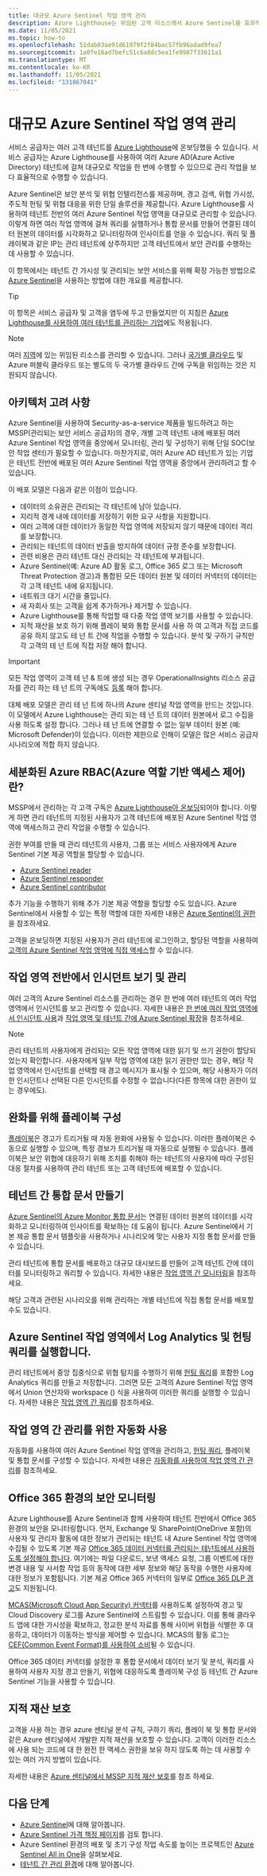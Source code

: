 ```yaml
---
title: 대규모 Azure Sentinel 작업 영역 관리
description: Azure Lighthouse는 위임된 고객 리소스에서 Azure Sentinel을 효과적으로 관리할 수 있도록 지원합니다.
ms.date: 11/05/2021
ms.topic: how-to
ms.openlocfilehash: 51dab03ae91d61979f2f84bac57fb96adad9fea7
ms.sourcegitcommit: 1a0fe16ad7befc51c6a8dc5ea1fe9987f33611a1
ms.translationtype: MT
ms.contentlocale: ko-KR
ms.lasthandoff: 11/05/2021
ms.locfileid: "131867041"
---
```

# <a name="manage-azure-sentinel-workspaces-at-scale"></a>대규모 Azure Sentinel 작업 영역 관리

서비스 공급자는 여러 고객 테넌트를 [Azure Lighthouse](../overview.md)에 온보딩했을 수 있습니다. 서비스 공급자는 Azure Lighthouse를 사용하여 여러 Azure AD(Azure Active Directory) 테넌트에 걸쳐 대규모로 작업을 한 번에 수행할 수 있으므로 관리 작업을 보다 효율적으로 수행할 수 있습니다.

Azure Sentinel은 보안 분석 및 위협 인텔리전스를 제공하며, 경고 검색, 위협 가시성, 주도적 헌팅 및 위협 대응을 위한 단일 솔루션을 제공합니다. Azure Lighthouse를 사용하여 테넌트 전반의 여러 Azure Sentinel 작업 영역을 대규모로 관리할 수 있습니다. 이렇게 하면 여러 작업 영역에 걸쳐 쿼리를 실행하거나 통합 문서를 만들어 연결된 데이터 원본의 데이터를 시각화하고 모니터링하여 인사이트를 얻을 수 있습니다. 쿼리 및 플레이북과 같은 IP는 관리 테넌트에 상주하지만 고객 테넌트에서 보안 관리를 수행하는 데 사용할 수 있습니다.

이 항목에서는 테넌트 간 가시성 및 관리되는 보안 서비스를 위해 확장 가능한 방법으로 [Azure Sentinel](../../sentinel/overview.md)을 사용하는 방법에 대한 개요를 제공합니다.

> [!TIP]
> 이 항목은 서비스 공급자 및 고객을 염두에 두고 만들었지만 이 지침은 [Azure Lighthouse를 사용하여 여러 테넌트를 관리하는 기업](../concepts/enterprise.md)에도 적용됩니다.

> [!NOTE]
> 여러 [지역](../../availability-zones/az-overview.md#regions)에 있는 위임된 리소스를 관리할 수 있습니다. 그러나 [국가별 클라우드](../../active-directory/develop/authentication-national-cloud.md) 및 Azure 퍼블릭 클라우드 또는 별도의 두 국가별 클라우드 간에 구독을 위임하는 것은 지원되지 않습니다.

## <a name="architectural-considerations"></a>아키텍처 고려 사항

Azure Sentinel을 사용하여 Security-as-a-service 제품을 빌드하려고 하는 MSSP(관리되는 보안 서비스 공급자)의 경우, 개별 고객 테넌트 내에 배포된 여러 Azure Sentinel 작업 영역을 중앙에서 모니터링, 관리 및 구성하기 위해 단일 SOC(보안 작업 센터)가 필요할 수 있습니다. 마찬가지로, 여러 Azure AD 테넌트가 있는 기업은 테넌트 전반에 배포된 여러 Azure Sentinel 작업 영역을 중앙에서 관리하려고 할 수 있습니다.

이 배포 모델은 다음과 같은 이점이 있습니다.

- 데이터의 소유권은 관리되는 각 테넌트에 남아 있습니다.
- 지리적 경계 내에 데이터를 저장하기 위한 요구 사항을 지원합니다.
- 여러 고객에 대한 데이터가 동일한 작업 영역에 저장되지 않기 때문에 데이터 격리를 보장합니다.
- 관리되는 테넌트의 데이터 반출을 방지하여 데이터 규정 준수를 보장합니다.
- 관련 비용은 관리 테넌트 대신 관리되는 각 테넌트에 부과됩니다.
- Azure Sentinel(예: Azure AD 활동 로그, Office 365 로그 또는 Microsoft Threat Protection 경고)과 통합된 모든 데이터 원본 및 데이터 커넥터의 데이터는 각 고객 테넌트 내에 유지됩니다.
- 네트워크 대기 시간을 줄입니다.
- 새 자회사 또는 고객을 쉽게 추가하거나 제거할 수 있습니다.
- Azure Lighthouse를 통해 작업할 때 다중 작업 영역 보기를 사용할 수 있습니다.
- 지적 재산을 보호 하기 위해 플레이 북와 통합 문서를 사용 하 여 고객과 직접 코드를 공유 하지 않고도 테 넌 트 간에 작업을 수행할 수 있습니다. 분석 및 구하기 규칙만 각 고객의 테 넌 트에 직접 저장 해야 합니다.

> [!IMPORTANT]
> 모든 작업 영역이 고객 테 넌 & 트에 생성 되는 경우 OperationalInsights 리소스 공급자를 관리 하는 테 넌 트의 구독에도 [등록](../../azure-resource-manager/management/resource-providers-and-types.md#register-resource-provider) 해야 합니다.

대체 배포 모델은 관리 테 넌 트에 하나의 Azure 센티널 작업 영역을 만드는 것입니다. 이 모델에서 Azure Lighthouse는 관리 되는 테 넌 트의 데이터 원본에서 로그 수집을 사용 하도록 설정 합니다. 그러나 테 넌 트에 연결할 수 없는 일부 데이터 원본 (예: Microsoft Defender)이 있습니다. 이러한 제한으로 인해이 모델은 많은 서비스 공급자 시나리오에 적합 하지 않습니다.

## <a name="granular-azure-role-based-access-control-azure-rbac"></a>세분화된 Azure RBAC(Azure 역할 기반 액세스 제어)란?

MSSP에서 관리하는 각 고객 구독은 [Azure Lighthouse아 온보딩](onboard-customer.md)되어야 합니다. 이렇게 하면 관리 테넌트의 지정된 사용자가 고객 테넌트에 배포된 Azure Sentinel 작업 영역에 액세스하고 관리 작업을 수행할 수 있습니다.

권한 부여를 만들 때 관리 테넌트의 사용자, 그룹 또는 서비스 사용자에게 Azure Sentinel 기본 제공 역할을 할당할 수 있습니다.

- [Azure Sentinel reader](../../role-based-access-control/built-in-roles.md#azure-sentinel-reader)
- [Azure Sentinel responder](../../role-based-access-control/built-in-roles.md#azure-sentinel-responder)
- [Azure Sentinel contributor](../../role-based-access-control/built-in-roles.md#azure-sentinel-contributor)

추가 기능을 수행하기 위해 추가 기본 제공 역할을 할당할 수도 있습니다. Azure Sentinel에서 사용할 수 있는 특정 역할에 대한 자세한 내용은 [Azure Sentinel의 권한](../../sentinel/roles.md)을 참조하세요.

고객을 온보딩하면 지정된 사용자가 관리 테넌트에 로그인하고, 할당된 역할을 사용하여 [고객의 Azure Sentinel 작업 영역에 직접 액세스](../../sentinel/multiple-tenants-service-providers.md)할 수 있습니다.

## <a name="view-and-manage-incidents-across-workspaces"></a>작업 영역 전반에서 인시던트 보기 및 관리

여러 고객의 Azure Sentinel 리소스를 관리하는 경우 한 번에 여러 테넌트의 여러 작업 영역에서 인시던트를 보고 관리할 수 있습니다. 자세한 내용은 [한 번에 여러 작업 영역에서 인시던트 사용](../../sentinel/multiple-workspace-view.md)과 [작업 영역 및 테넌트 간에 Azure Sentinel 확장](../../sentinel/extend-sentinel-across-workspaces-tenants.md)을 참조하세요.

> [!NOTE]
> 관리 테넌트의 사용자에게 관리되는 모든 작업 영역에 대한 읽기 및 쓰기 권한이 할당되었는지 확인합니다. 사용자에게 일부 작업 영역에 대한 읽기 권한만 있는 경우, 해당 작업 영역에서 인시던트를 선택할 때 경고 메시지가 표시될 수 있으며, 해당 사용자가 이러한 인시던트나 선택된 다른 인시던트를 수정할 수 없습니다(다른 항목에 대한 권한이 있는 경우에도).

## <a name="configure-playbooks-for-mitigation"></a>완화를 위해 플레이북 구성

[플레이북](../../sentinel/tutorial-respond-threats-playbook.md)은 경고가 트리거될 때 자동 완화에 사용될 수 있습니다. 이러한 플레이북은 수동으로 실행할 수 있으며, 특정 경보가 트리거될 때 자동으로 실행될 수 있습니다. 플레이북은 보안 위협에 대응하기 위해 조치를 취해야 하는 테넌트의 사용자에 따라 구성된 대응 절차를 사용하여 관리 테넌트 또는 고객 테넌트에 배포할 수 있습니다.

## <a name="create-cross-tenant-workbooks"></a>테넌트 간 통합 문서 만들기

[Azure Sentinel의 Azure Monitor 통합 문서](../../sentinel/overview.md#workbooks)는 연결된 데이터 원본의 데이터를 시각화하고 모니터링하여 인사이트를 확보하는 데 도움이 됩니다. Azure Sentinel에서 기본 제공 통합 문서 템플릿을 사용하거나 시나리오에 맞는 사용자 지정 통합 문서를 만들 수 있습니다.

관리 테넌트에 통합 문서를 배포하고 대규모 대시보드를 만들어 고객 테넌트 간에 데이터를 모니터링하고 쿼리할 수 있습니다. 자세한 내용은 [작업 영역 간 모니터링](../../sentinel/extend-sentinel-across-workspaces-tenants.md#using-cross-workspace-workbooks)을 참조하세요.

해당 고객과 관련된 시나리오를 위해 관리하는 개별 테넌트에 직접 통합 문서를 배포할 수도 있습니다.

## <a name="run-log-analytics-and-hunting-queries-across-azure-sentinel-workspaces"></a>Azure Sentinel 작업 영역에서 Log Analytics 및 헌팅 쿼리를 실행합니다.

관리 테넌트에서 중앙 집중식으로 위협 탐지를 수행하기 위해 [헌팅 쿼리](../../sentinel/extend-sentinel-across-workspaces-tenants.md#cross-workspace-hunting)를 포함한 Log Analytics 쿼리를 만들고 저장합니다. 그러면 모든 고객의 Azure Sentinel 작업 영역에서 Union 연산자와 workspace () 식을 사용하여 이러한 쿼리를 실행할 수 있습니다. 자세한 내용은 [작업 영역 간 쿼리](../../sentinel/extend-sentinel-across-workspaces-tenants.md#cross-workspace-querying)를 참조하세요.

## <a name="use-automation-for-cross-workspace-management"></a>작업 영역 간 관리를 위한 자동화 사용

자동화를 사용하여 여러 Azure Sentinel 작업 영역을 관리하고, [헌팅 쿼리](../../sentinel/hunting.md), 플레이북 및 통합 문서를 구성할 수 있습니다. 자세한 내용은 [자동화를 사용하여 작업 영역 간 관리](../../sentinel/extend-sentinel-across-workspaces-tenants.md#cross-workspace-management-using-automation)를 참조하세요.

## <a name="monitor-security-of-office-365-environments"></a>Office 365 환경의 보안 모니터링

Azure Lighthouse를 Azure Sentinel과 함께 사용하여 테넌트 전반에서 Office 365 환경의 보안을 모니터링합니다. 먼저, Exchange 및 SharePoint(OneDrive 포함)의 사용자 및 관리자 활동에 대한 정보가 관리되는 테넌트 내 Azure Sentinel 작업 영역에 수집될 수 있도록 기본 제공 [Office 365 데이터 커넥터를 관리되는 테넌트에서 사용하도록 설정해야 합니다](../../sentinel/data-connectors-reference.md#microsoft-office-365). 여기에는 파일 다운로드, 보낸 액세스 요청, 그룹 이벤트에 대한 변경 내용 및 사서함 작업 등의 동작에 대한 세부 정보와 해당 동작을 수행한 사용자에 대한 정보가 포함됩니다. 기본 제공 Office 365 커넥터의 일부로 [Office 365 DLP 경고](https://techcommunity.microsoft.com/t5/azure-sentinel/ingest-office-365-dlp-events-into-azure-sentinel/ba-p/1031820)도 지원됩니다.

[MCAS(Microsoft Cloud App Security) 커넥터](../../sentinel/data-connectors-reference.md#microsoft-cloud-app-security-mcas)를 사용하도록 설정하여 경고 및 Cloud Discovery 로그를 Azure Sentinel에 스트림할 수 있습니다. 이를 통해 클라우드 앱에 대한 가시성을 확보하고, 정교한 분석 자료를 통해 사이버 위협을 식별한 후 대응하고, 데이터가 이동하는 방식을 제어할 수 있습니다. MCAS의 활동 로그는 [CEF(Common Event Format)를 사용하여 소비](https://techcommunity.microsoft.com/t5/azure-sentinel/ingest-box-com-activity-events-via-microsoft-cloud-app-security/ba-p/1072849)될 수 있습니다.

Office 365 데이터 커넥터를 설정한 후 통합 문서에서 데이터 보기 및 분석, 쿼리를 사용하여 사용자 지정 경고 만들기, 위협에 대응하도록 플레이북 구성 등 테넌트 간 Azure Sentinel 기능을 사용할 수 있습니다.

## <a name="protect-intellectual-property"></a>지적 재산 보호

고객을 사용 하는 경우 azure 센티널 분석 규칙, 구하기 쿼리, 플레이 북 및 통합 문서와 같은 Azure 센티널에서 개발한 지적 재산을 보호할 수 있습니다. 고객이 이러한 리소스에 사용 되는 코드에 대 한 완전 한 액세스 권한을 보유 하지 않도록 하는 데 사용할 수 있는 여러 가지 방법이 있습니다.

자세한 내용은 [Azure 센티널에서 MSSP 지적 재산 보호](../../sentinel/mssp-protect-intellectual-property.md)를 참조 하세요.

## <a name="next-steps"></a>다음 단계

- [Azure Sentinel](../../sentinel/overview.md)에 대해 알아봅니다.
- [Azure Sentinel 가격 책정 페이지](https://azure.microsoft.com/pricing/details/azure-sentinel/)를 검토 합니다.
- Azure Sentinel 환경의 배포 및 초기 구성 작업 속도를 높이는 프로젝트인 [Azure Sentinel All in One](https://github.com/Azure/Azure-Sentinel/tree/master/Tools/Sentinel-All-In-One)을 살펴보세요.
- [테넌트 간 관리 환경](../concepts/cross-tenant-management-experience.md)에 대해 알아봅니다.